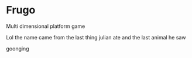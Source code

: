 # Frugo
Multi dimensional platform game


Lol the name came from the last thing julian ate and the last animal he saw

goonging